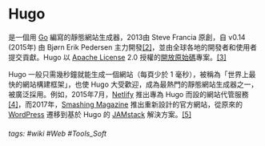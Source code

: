 # Hugo

是一個用 [Go](https://zh.wikipedia.org/wiki/Go "Go") 編寫的靜態網站生成器，2013由 Steve Francia 原創，自 v0.14 (2015年) 由 Bjørn Erik Pedersen 主力開發[\[2\]](https://zh.wikipedia.org/wiki/Hugo_(%E8%BB%9F%E4%BB%B6)#cite_note-2)，並由全球各地的開發者和使用者提交貢獻。Hugo 以 [Apache License](https://zh.wikipedia.org/wiki/Apache%E8%AE%B8%E5%8F%AF%E8%AF%81) 2.0 授權的[開放原始碼](https://zh.wikipedia.org/wiki/%E5%BC%80%E6%94%BE%E6%BA%90%E4%BB%A3%E7%A0%81 "開放原始碼")專案。[\[3\]](https://zh.wikipedia.org/wiki/Hugo_(%E8%BB%9F%E4%BB%B6)#cite_note-3)

Hugo 一般只需幾秒鐘就能生成一個網站（每頁少於 1 毫秒），被稱為「世界上最快的網站構建框架」，也使 Hugo 大受歡迎，成為最熱門的靜態網站生成器之一，被廣泛採用。例如，2015年7月，[Netlify](https://zh.wikipedia.org/w/index.php?title=Netlify&action=edit&redlink=1) 推出專為 Hugo 而設的網站代管服務[\[4\]](https://zh.wikipedia.org/wiki/Hugo_(%E8%BB%9F%E4%BB%B6)#cite_note-4)，而2017年，[Smashing Magazine](https://zh.wikipedia.org/w/index.php?title=Smashing_Magazine&action=edit&redlink=1) 推出重新設計的官方網站，從原來的 [WordPress](https://zh.wikipedia.org/wiki/WordPress "WordPress") 遷移到基於 Hugo 的 [JAMstack](https://zh.wikipedia.org/w/index.php?title=Netlify&action=edit&redlink=1) 解決方案。[\[5\]](https://zh.wikipedia.org/wiki/Hugo_(%E8%BB%9F%E4%BB%B6)#cite_note-5)


###### tags: #wiki #Web  #Tools_Soft 